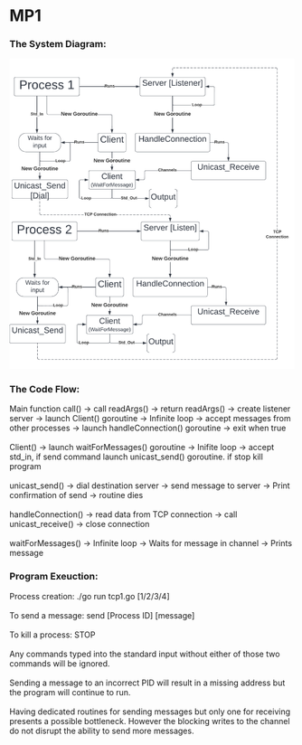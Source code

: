# MP1

<h3> The System Diagram:</h3>

![Code Diagram](https://github.com/lovettmf/MP1/blob/2174778cff164f7152ab09f2e90a4267c80dfa9d/MP1%20System%20Diagram.png?raw=true)

<h3> The Code Flow: </h3>
Main function call() -> call readArgs() -> return readArgs() -> create listener server -> launch Client() goroutine -> Infinite loop -> accept messages from other processes -> launch handleConnection() goroutine -> exit when true
<br/>
<br/>
Client() -> launch waitForMessages() goroutine -> Inifite loop -> accept std_in, if send command launch unicast_send() goroutine. if stop kill program
<br/>
<br/>
unicast_send() -> dial destination server -> send message to server -> Print confirmation of send -> routine dies
<br/>
<br/>
handleConnection() -> read data from TCP connection -> call unicast_receive() -> close connection
<br/>
<br/>
waitForMessages() -> Infinite loop -> Waits for message in channel -> Prints message

<h3> Program Exeuction: </h3>
Process creation:
./go run tcp1.go [1/2/3/4]
<br/>
<br/>
To send a message:
send [Process ID] [message]
<br/>
<br/>
To kill a process:
STOP
<br/>
<br/>
Any commands typed into the standard input without either of those two commands will be ignored.
<br/>
<br/>
Sending a message to an incorrect PID will result in a missing address but the program will continue to run.
<br/>
<br/>
Having dedicated routines for sending messages but only one for receiving presents a possible bottleneck. However the blocking writes to the channel do not disrupt the ability to send more messages. 
